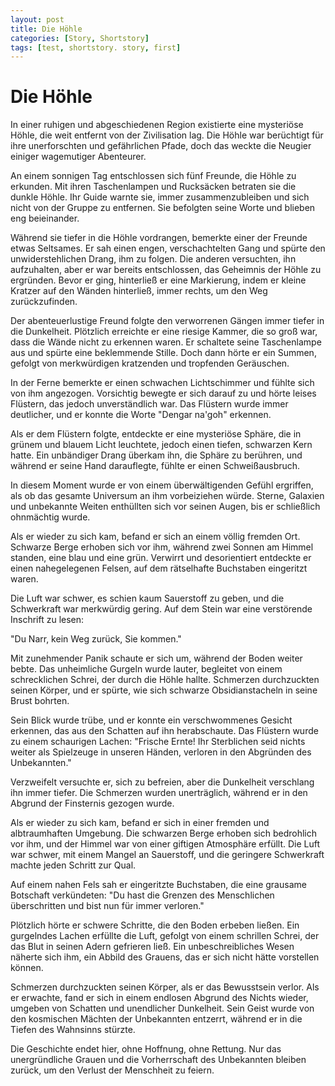 ```yaml
---
layout: post
title: Die Höhle
categories: [Story, Shortstory]
tags: [test, shortstory. story, first]
---
```

# Die Höhle
In einer ruhigen und abgeschiedenen Region existierte eine mysteriöse Höhle, die weit entfernt von der Zivilisation lag. Die Höhle war berüchtigt für ihre unerforschten und gefährlichen Pfade, doch das weckte die Neugier einiger wagemutiger Abenteurer.

An einem sonnigen Tag entschlossen sich fünf Freunde, die Höhle zu erkunden. Mit ihren Taschenlampen und Rucksäcken betraten sie die dunkle Höhle. Ihr Guide warnte sie, immer zusammenzubleiben und sich nicht von der Gruppe zu entfernen. Sie befolgten seine Worte und blieben eng beieinander.

Während sie tiefer in die Höhle vordrangen, bemerkte einer der Freunde etwas Seltsames. Er sah einen engen, verschachtelten Gang und spürte den unwiderstehlichen Drang, ihm zu folgen. Die anderen versuchten, ihn aufzuhalten, aber er war bereits entschlossen, das Geheimnis der Höhle zu ergründen. Bevor er ging, hinterließ er eine Markierung, indem er kleine Kratzer auf den Wänden hinterließ, immer rechts, um den Weg zurückzufinden.

Der abenteuerlustige Freund folgte den verworrenen Gängen immer tiefer in die Dunkelheit. Plötzlich erreichte er eine riesige Kammer, die so groß war, dass die Wände nicht zu erkennen waren. Er schaltete seine Taschenlampe aus und spürte eine beklemmende Stille. Doch dann hörte er ein Summen, gefolgt von merkwürdigen kratzenden und tropfenden Geräuschen.

In der Ferne bemerkte er einen schwachen Lichtschimmer und fühlte sich von ihm angezogen. Vorsichtig bewegte er sich darauf zu und hörte leises Flüstern, das jedoch unverständlich war. Das Flüstern wurde immer deutlicher, und er konnte die Worte "Dengar na'goh" erkennen.

Als er dem Flüstern folgte, entdeckte er eine mysteriöse Sphäre, die in grünem und blauem Licht leuchtete, jedoch einen tiefen, schwarzen Kern hatte. Ein unbändiger Drang überkam ihn, die Sphäre zu berühren, und während er seine Hand darauflegte, fühlte er einen Schweißausbruch.

In diesem Moment wurde er von einem überwältigenden Gefühl ergriffen, als ob das gesamte Universum an ihm vorbeiziehen würde. Sterne, Galaxien und unbekannte Weiten enthüllten sich vor seinen Augen, bis er schließlich ohnmächtig wurde.

Als er wieder zu sich kam, befand er sich an einem völlig fremden Ort. Schwarze Berge erhoben sich vor ihm, während zwei Sonnen am Himmel standen, eine blau und eine grün. Verwirrt und desorientiert entdeckte er einen nahegelegenen Felsen, auf dem rätselhafte Buchstaben eingeritzt waren.

Die Luft war schwer, es schien kaum Sauerstoff zu geben, und die Schwerkraft war merkwürdig gering. Auf dem Stein war eine verstörende Inschrift zu lesen:

"Du Narr, kein Weg zurück, Sie kommen."

Mit zunehmender Panik schaute er sich um, während der Boden weiter bebte. Das unheimliche Gurgeln wurde lauter, begleitet von einem schrecklichen Schrei, der durch die Höhle hallte. Schmerzen durchzuckten seinen Körper, und er spürte, wie sich schwarze Obsidianstacheln in seine Brust bohrten.

Sein Blick wurde trübe, und er konnte ein verschwommenes Gesicht erkennen, das aus den Schatten auf ihn herabschaute. Das Flüstern wurde zu einem schaurigen Lachen: "Frische Ernte! Ihr Sterblichen seid nichts weiter als Spielzeuge in unseren Händen, verloren in den Abgründen des Unbekannten."

Verzweifelt versuchte er, sich zu befreien, aber die Dunkelheit verschlang ihn immer tiefer. Die Schmerzen wurden unerträglich, während er in den Abgrund der Finsternis gezogen wurde.

Als er wieder zu sich kam, befand er sich in einer fremden und albtraumhaften Umgebung. Die schwarzen Berge erhoben sich bedrohlich vor ihm, und der Himmel war von einer giftigen Atmosphäre erfüllt. Die Luft war schwer, mit einem Mangel an Sauerstoff, und die geringere Schwerkraft machte jeden Schritt zur Qual.

Auf einem nahen Fels sah er eingeritzte Buchstaben, die eine grausame Botschaft verkündeten: "Du hast die Grenzen des Menschlichen überschritten und bist nun für immer verloren."

Plötzlich hörte er schwere Schritte, die den Boden erbeben ließen. Ein gurgelndes Lachen erfüllte die Luft, gefolgt von einem schrillen Schrei, der das Blut in seinen Adern gefrieren ließ. Ein unbeschreibliches Wesen näherte sich ihm, ein Abbild des Grauens, das er sich nicht hätte vorstellen können.

Schmerzen durchzuckten seinen Körper, als er das Bewusstsein verlor. Als er erwachte, fand er sich in einem endlosen Abgrund des Nichts wieder, umgeben von Schatten und unendlicher Dunkelheit. Sein Geist wurde von den kosmischen Mächten der Unbekannten entzerrt, während er in die Tiefen des Wahnsinns stürzte.

Die Geschichte endet hier, ohne Hoffnung, ohne Rettung. Nur das unergründliche Grauen und die Vorherrschaft des Unbekannten bleiben zurück, um den Verlust der Menschheit zu feiern.
